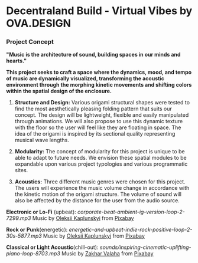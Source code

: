 # Decentraland Build - Virtual Vibes by OVA.DESIGN

### Project Concept

**"Music is the architecture of sound, building spaces in our minds and hearts."**

**This project seeks to craft a space where the dynamics, mood, and tempo of music are dynamically visualized, transforming the acoustic environment through the morphing kinetic movements and shifting colors within the spatial design of the enclosure.**

1. **Structure and Design:** Various origami structural shapes were tested to find the most aesthetically pleasing folding pattern that suits our concept. The design will be lightweight, flexible and easily manipulated through animations. We will also propose to use this dynamic texture with the floor so the user will feel like they are floating in space. The idea of the origami is inspired by its sectional quality representing musical wave lengths.

2. **Modularity:** The concept of modularity for this project is unique to be able to adapt to future needs. We envision these spatial modules to be expandable upon various project typologies and various programmatic sites.

3. **Acoustics:** Three different music genres were chosen for this project. The users will experience the music volume change in accordance with the kinetic motion of the origami structure. The volume of sound will also be affected by the distance for the user from the audio source.

**Electronic or Lo-Fi** (upbeat):
_corporate-beat-ambient-ig-version-loop-2-7299.mp3_
Music by [Oleksii Kaplunskyi](https://pixabay.com/users/lesfm-22579021/?utm_source=link-attribution&utm_medium=referral&utm_campaign=music&utm_content=7299) from [Pixabay](https://pixabay.com/music//?utm_source=link-attribution&utm_medium=referral&utm_campaign=music&utm_content=7299)

**Rock or Punk**(energetic):
_energetic-and-upbeat-indie-rock-positive-loop-2-30s-5877.mp3_
Music by [Oleksii Kaplunskyi](https://pixabay.com/users/lesfm-22579021/?utm_source=link-attribution&utm_medium=referral&utm_campaign=music&utm_content=5877) from [Pixabay](https://pixabay.com/music//?utm_source=link-attribution&utm_medium=referral&utm_campaign=music&utm_content=5877)

**Classical or Light Acoustic**(chill-out):
_sounds/inspiring-cinematic-uplifting-piano-loop-8703.mp3_
Music by [Zakhar Valaha](https://pixabay.com/users/daddy_s_music-22836301/?utm_source=link-attribution&utm_medium=referral&utm_campaign=music&utm_content=8703) from [Pixabay](https://pixabay.com/music//?utm_source=link-attribution&utm_medium=referral&utm_campaign=music&utm_content=8703)
